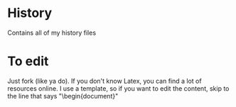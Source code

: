 # History
Contains all of my history files
# To edit
Just fork (like ya do).
If you don't know Latex, you can find a lot of resources online. I use a template, so if you want to edit the content,
skip to the line that says "\begin{document}"
